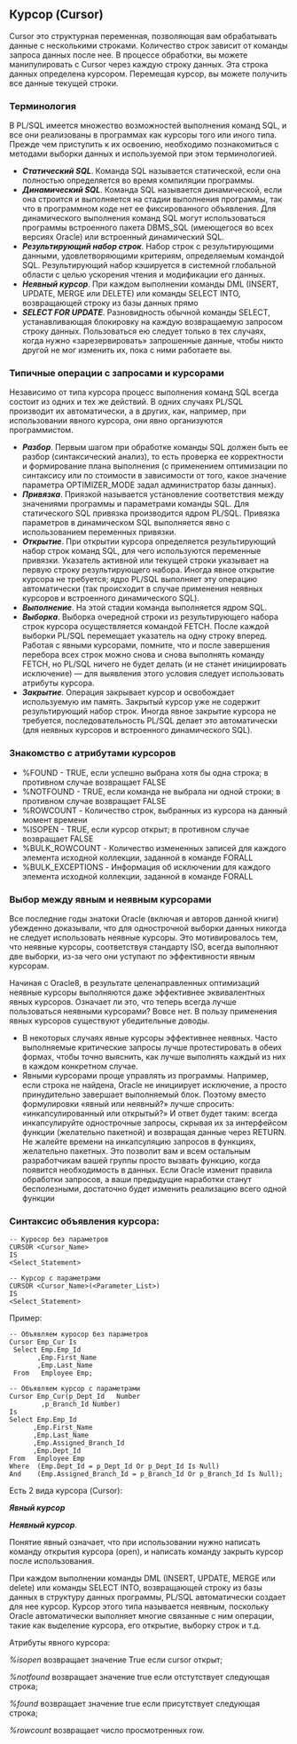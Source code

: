## Курсор (Cursor)

Cursor это структурная переменная, позволяющая вам обрабатывать данные с несколькими строками. 
Количество строк зависит от команды запроса данных после нее. 
В процессе обработки, вы можете манипулировать с  Cursor через каждую строку данных. 
Эта строка данных определена курсором. Перемещая курсор, вы можете получить все данные текущей строки.

### Терминология
В PL/SQL имеется множество возможностей выполнения команд SQL, и все они реализованы в программах как курсоры того или иного типа. Прежде чем приступить к их освоению, необходимо познакомиться с методами выборки данных и используемой при этом терминологией.
- ***Статический SQL***. Команда SQL называется статической, если она полностью
определяется во время компиляции программы.
- ***Динамический SQL***. Команда SQL называется динамической, если она строится
и выполняется на стадии выполнения программы, так что в программном коде нет
ее фиксированного объявления. Для динамического выполнения команд SQL могут использоваться программы встроенного пакета DBMS_SQL (имеющегося во всех
версиях Oracle) или встроенный динамический SQL.
- ***Результирующий набор строк***. Набор строк с результирующими данными, удовлетворяющими критериям, определяемым командой SQL. Результирующий набор кэшируется в системной глобальной области с целью ускорения чтения и модификации его данных.
- ***Неявный курсор***. При каждом выполнении команды DML (INSERT, UPDATE, MERGE или DELETE) или команды SELECT INTO, возвращающей строку из базы данных прямо
- ***SELECT FOR UPDATE***. Разновидность обычной команды SELECT, устанавливающая блокировку на каждую возвращаемую запросом строку данных. Пользоваться ею следует только в тех случаях, когда нужно «зарезервировать» запрошенные данные, чтобы никто другой не мог изменить их, пока с ними работаете вы.

### Типичные операции с запросами и курсорами

Независимо от типа курсора процесс выполнения команд SQL всегда состоит из одних
и тех же действий. В одних случаях PL/SQL производит их автоматически, а в других,
как, например, при использовании явного курсора, они явно организуются программистом.
- ***Разбор***. Первым шагом при обработке команды SQL должен быть ее разбор (синтаксический анализ), то есть проверка ее корректности и формирование плана
выполнения (с применением оптимизации по синтаксису или по стоимости в зависимости от того, какое значение параметра OPTIMIZER_MODE задал администратор
базы данных).
- ***Привязка***. Приязкой называется установление соответствия между значениями  программы и параметрами команды SQL. Для статического SQL привязка производится ядром PL/SQL. Привязка параметров в динамическом SQL выполняется
явно с использованием переменных привязки.
- ***Открытие***. При открытии курсора определяется результирующий набор строк
команд SQL, для чего используются переменные привязки. Указатель активной
или текущей строки указывает на первую строку результирующего набора. Иногда
явное открытие курсора не требуется; ядро PL/SQL выполняет эту операцию автоматически (так происходит в случае применения неявных курсоров и встроенного
динамического SQL).
- ***Выполнение***. На этой стадии команда выполняется ядром SQL.
- ***Выборка***. Выборка очередной строки из результирующего набора строк курсора
осуществляется командой FETCH. После каждой выборки PL/SQL перемещает указатель на одну строку вперед. Работая с явными курсорами, помните, что и после
завершения перебора всех строк можно снова и снова выполнять команду FETCH, но
PL/SQL ничего не будет делать (и не станет инициировать исключение) — для выявления этого условия следует использовать атрибуты курсора.
- ***Закрытие***. Операция закрывает курсор и освобождает используемую им память.
Закрытый курсор уже не содержит результирующий набор строк. Иногда явное закрытие курсора не требуется, последовательность PL/SQL делает это автоматически (для неявных курсоров и встроенного динамического SQL).

### Знакомство с атрибутами курсоров

- %FOUND -  TRUE, если успешно выбрана хотя бы одна строка; в противном случае возвращает FALSE
- %NOTFOUND - TRUE, если команда не выбрала ни одной строки; в противном случае возвращает FALSE
- %ROWCOUNT - Количество строк, выбранных из курсора на данный момент времени
- %ISOPEN - TRUE, если курсор открыт; в противном случае возвращает FALSE
- %BULK_ROWCOUNT - Количество измененных записей для каждого элемента исходной коллекции, заданной в команде FORALL
- %BULK_EXCEPTIONS - Информация об исключении для каждого элемента исходной коллекции, заданной в команде FORALL

### Выбор между явным и неявным курсорами

Все последние годы знатоки Oracle (включая и авторов данной книги) убежденно доказывали, что для однострочной выборки данных никогда не следует использовать неявные курсоры. Это мотивировалось тем, что неявные курсоры, соответствуя стандарту ISO, всегда выполняют две выборки, из-за чего они уступают по эффективности явным курсорам.

Начиная с Oracle8, в результате целенаправленных оптимизаций неявные курсоры выполняются даже эффективнее эквивалентных явных курсоров.
Означает ли это, что теперь всегда лучше пользоваться неявными курсорами? Вовсе нет. В пользу применения явных курсоров существуют убедительные доводы.
- В некоторых случаях явные курсоры эффективнее неявных. Часто выполняемые критические запросы лучше протестировать в обеих формах, чтобы точно выяснить, как лучше выполнять каждый из них в каждом конкретном случае.
- Явными курсорами проще управлять из программы. Например, если строка не найдена, Oracle не инициирует исключение, а просто принудительно завершает выполняемый блок.
Поэтому вместо формулировки «явный или неявный?» лучше спросить: «инкапсулированный или открытый?» И ответ будет таким: всегда инкапсулируйте однострочные запросы, скрывая их за интерфейсом функции (желательно пакетной) и возвращая данные через RETURN.
Не жалейте времени на инкапсуляцию запросов в функциях, желательно пакетных. Это позволит вам и всем остальным разработчикам вашей группы просто вызвать функцию, когда появится необходимость в данных. Если Oracle изменит правила обработки запросов, а ваши предыдущие наработки станут бесполезными, достаточно будет изменить реализацию всего одной функции

### Синтаксис объявления курсора:

```
-- Куросор без параметров
CURSOR <Cursor_Name>
IS
<Select_Statement>
 
-- Курсор с параметрами
CURSOR <Cursor_Name>(<Parameter_List>)
IS
<Select_Statement>
```

Пример:

```
-- Объявляем куросор без параметров
Cursor Emp_Cur Is
 Select Emp.Emp_Id
       ,Emp.First_Name
       ,Emp.Last_Name
 From   Employee Emp;
 
-- Объявляем курсор с параметрами
Cursor Emp_Cur(p_Dept_Id   Number
        ,p_Branch_Id Number)
Is
Select Emp.Emp_Id
      ,Emp.First_Name
      ,Emp.Last_Name
      ,Emp.Assigned_Branch_Id
      ,Emp.Dept_Id
From   Employee Emp
Where  (Emp.Dept_Id = p_Dept_Id Or p_Dept_Id Is Null)
And    (Emp.Assigned_Branch_Id = p_Branch_Id Or p_Branch_Id Is Null);
```

Есть 2 вида курсора (Cursor):

***Явный курсор***

***Неявный курсор***.

Понятие явный означает, что при использовании нужно написать команду открытия курсора (open), и написать команду закрыть курсор после использования. 

При каждом выполнении команды DML (INSERT, UPDATE, MERGE или delete) или команды SELECT INTO, возвращающей строку из базы данных в структуру данных программы, PL/SQL автоматически создает для нее курсор. Курсор этого типа называется неявным, поскольку Oracle автоматически выполняет многие связанные с ним операции, такие как выделение курсора, его открытие, выборку строк и т.д.

Атрибуты явного курсора:

_%isopen_ 	возвращает значение True если cursor открыт;

_%notfound_ 	возвращает значение true если отстутствует следующая строка;

_%found_ 	возвращает значение true если присутствует следующая строка;

_%rowcount_	возвращает число просмотренных row.

